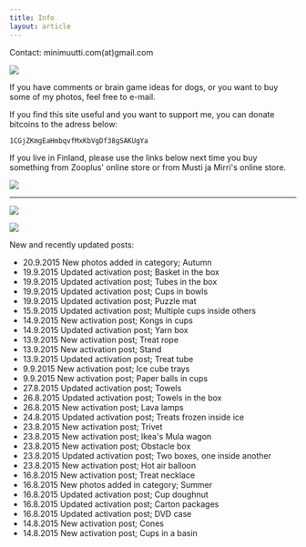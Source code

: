 ```yaml
---
title: Info
layout: article
---
```


Contact: minimuutti.com(at)gmail.com

![](https://lh3.googleusercontent.com/rUi_U-5Iu5bgA0h60ykYVrw8kV3k10DMccmLkt_t2Vs=w245)

If you have comments or brain game ideas for dogs, or you want to buy some of my photos, feel free to e-mail. 

If you find this site useful and you want to support me, you can donate bitcoins to the adress below:

	1CGjZKmgEaHmbqvfMxKbVgDf38gSAKUgYa

If you live in Finland, please use the links below next time you buy something from Zooplus' online store or from Musti ja Mirri's online store.

![](https://lh3.googleusercontent.com/ZbOsFBcX0cv9FlobvH9rtMYUcin9wWVZnYAkwp31lzPbOCrVfDzGtY0Gcoyj2Ad5_Q_SkWyuKGYGJS6QX8o0booxad9SDaM8JLbXsWIzdAXB-xmVQuOTKgYzasYuZVHvnR7UPeL0i0x2tho033aN_WtVUnFJ_0hdkGS4_aYbJEwWeIr_jFx903hQHSkK3MaEUkrFGgda7Y9S1tvUXNhywbR_FlbO2-Fq-lBGjw9ACi3ane3qWXNU_JBQOs4u2Y4oesbLB_zez957YAusteuLBhP4P3M1-fyJhDomAKQFT4PZ1l-GRrzJ9HnxyulJ5B1M3ezuQXthzR1Yg81AFuf3MegAUbMcQ1CVZ13wQVtZ5R4LZTMSrTCUSC2ZL_YNfpn6evLhE9fDK14at7K_-H-ofCAYIlr27OrtX61_cjbd5M1kS6CmUloz2WDYqdTmdEaO5QmhM-WBDq7DNwI3Fbld0ArhIW52DWnMpDEoC3nZbkLLIkjDZ3udnfWJZMefdYDKSkqWmg=w447)

---

[![](https://lh3.googleusercontent.com/MKwfsbFq7uu2wQQcpBMKzbeTWG_X6GHIw91FFzQ2LGw=w447)](http://clk.tradedoubler.com/click?p(210840)a(2526211)g(19927404)url(http://www.zooplus.fi/))

[![](https://lh3.googleusercontent.com/UZD-YzdoKAGryUkQuoqAk57k_KeHYAZov20i14umJcM=w447)](http://clk.tradedoubler.com/click?p(240480)a(2526211)g(21401374)url(https://www.mustijamirri.fi/))

New and recently updated posts:

* 20.9.2015 New photos added in category; Autumn
* 19.9.2015 Updated activation post; Basket in the box
* 19.9.2015 Updated activation post; Tubes in the box
* 19.9.2015 Updated activation post; Cups in bowls
* 19.9.2015 Updated activation post; Puzzle mat
* 15.9.2015 Updated activation post; Multiple cups inside others
* 14.9.2015 New activation post; Kongs in cups
* 14.9.2015 Updated activation post; Yarn box
* 13.9.2015 New activation post; Treat rope
* 13.9.2015 New activation post; Stand
* 13.9.2015 Updated activation post; Treat tube
* 9.9.2015 New activation post; Ice cube trays
* 9.9.2015 New activation post; Paper balls in cups
* 27.8.2015 Updated activation post; Towels
* 26.8.2015 Updated activation post; Towels in the box
* 26.8.2015 New activation post; Lava lamps
* 24.8.2015 Updated activation post; Treats frozen inside ice
* 23.8.2015 New activation post; Trivet
* 23.8.2015 New activation post; Ikea's Mula wagon
* 23.8.2015 New activation post; Obstacle box
* 23.8.2015 Updated activation post; Two boxes, one inside another
* 23.8.2015 New activation post; Hot air balloon
* 16.8.2015 New activation post; Treat necklace
* 16.8.2015 New photos added in category; Summer
* 16.8.2015 Updated activation post; Cup doughnut
* 16.8.2015 Updated activation post; Carton packages
* 16.8.2015 Updated activation post; DVD case
* 14.8.2015 New activation post; Cones
* 14.8.2015 New activation post; Cups in a basin

